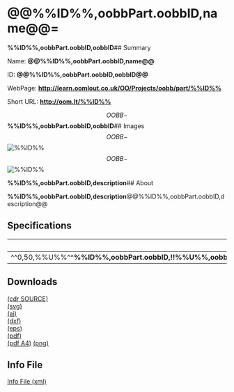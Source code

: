 
# @@%%ID%%,oobbPart.oobbID,name@@=

**%%ID%%,oobbPart.oobbID,oobbID**## Summary
 
Name: __@@%%ID%%,oobbPart.oobbID,name@@__

ID: __@@%%ID%%,oobbPart.oobbID,oobbID@@__

WebPage: __http://learn.oomlout.co.uk/OO/Projects/oobb/part/%%ID%%__

Short URL: __http://oom.lt/%%ID%%__


$$OOBB-%%ID%%_420.jpg$$**%%ID%%,oobbPart.oobbID,oobbID**## Images
$$OOBB-%%ID%%_420.jpg$$![%%ID%%](https://raw.githubusercontent.com/oomlout/oomlout-OOBB/master/part/@@%%ID%%,oobbPart.oobbID,typeOOBB@@/%%ID%%/OOBB-%%ID%%_420.jpg)
$$OOBB-%%ID%%_420.png$$![%%ID%%](https://raw.githubusercontent.com/oomlout/oomlout-OOBB/master/part/@@%%ID%%,oobbPart.oobbID,typeOOBB@@/%%ID%%/OOBB-%%ID%%_420.png)

**%%ID%%,oobbPart.oobbID,description**## About

**%%ID%%,oobbPart.oobbID,description**@@%%ID%%,oobbPart.oobbID,description@@

Specifications   
--------------

| &nbsp;&nbsp;&nbsp;  |  &nbsp;&nbsp;&nbsp;&nbsp;  |
| ------------------- | -------------------------- |
^^0,50,%%U%%^^**%%ID%%,oobbPart.oobbID,!!%%U%%,oobbTag.tagName,tagName!!**>>,!!%%U%%,oobbTag.tagName,tagReadable!!,| !!%%U%%,oobbTag.tagName,tagReadable!! | @@%%ID%%,oobbPart.oobbID,!!%%U%%,oobbTag.tagName,tagName!!@@ | >>

Downloads  
-----------------

[(cdr SOURCE)](https://raw.githubusercontent.com/oomlout/oomlout-OOBB/master/part/@@%%ID%%,oobbPart.oobbID,typeOOBB@@/%%ID%%/OOBB-%%ID%%.cdr)  
[(svg)](https://raw.githubusercontent.com/oomlout/oomlout-OOBB/master/part/@@%%ID%%,oobbPart.oobbID,typeOOBB@@/%%ID%%/OOBB-%%ID%%.svg)  
[(ai)](https://raw.githubusercontent.com/oomlout/oomlout-OOBB/master/part/@@%%ID%%,oobbPart.oobbID,typeOOBB@@/%%ID%%/OOBB-%%ID%%.ai)  
[(dxf)](https://raw.githubusercontent.com/oomlout/oomlout-OOBB/master/part/@@%%ID%%,oobbPart.oobbID,typeOOBB@@/%%ID%%/OOBB-%%ID%%.dxf)  
[(eps)](https://raw.githubusercontent.com/oomlout/oomlout-OOBB/master/part/@@%%ID%%,oobbPart.oobbID,typeOOBB@@/%%ID%%/OOBB-%%ID%%.eps)  
[(pdf)](https://raw.githubusercontent.com/oomlout/oomlout-OOBB/master/part/@@%%ID%%,oobbPart.oobbID,typeOOBB@@/%%ID%%/OOBB-%%ID%%.pdf)  
[(pdf A4)](https://raw.githubusercontent.com/oomlout/oomlout-OOBB/master/part/@@%%ID%%,oobbPart.oobbID,typeOOBB@@/%%ID%%/OOBB-%%ID%%_S.pdf)
[(png)](https://raw.githubusercontent.com/oomlout/oomlout-OOBB/master/part/@@%%ID%%,oobbPart.oobbID,typeOOBB@@/%%ID%%/OOBB-%%ID%%_1500.png)  

Info File
------------------

[Info File (xml)](https://raw.githubusercontent.com/oomlout/oomlout-OOBB/master/part/@@%%ID%%,oobbPart.oobbID,typeOOBB@@/%ID%%/OOBB-%%ID%%.xml)






